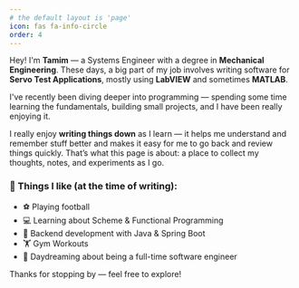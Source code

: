 ```yaml
---
# the default layout is 'page'
icon: fas fa-info-circle
order: 4
---
```


Hey! I'm **Tamim** — a Systems Engineer with a degree in **Mechanical Engineering**. These days, a big part of my job involves writing software for **Servo Test Applications**, mostly using **LabVIEW** and sometimes **MATLAB**.

I've recently been diving deeper into programming — spending some time learning the fundamentals, building small projects, and I have been really enjoying it.

I really enjoy **writing things down** as I learn — it helps me understand and remember stuff better and makes it easy for me to go back and review things quickly. That’s what this page is about: a place to collect my thoughts, notes, and experiments as I go.

### 🧠 Things I like (at the time of writing):
- ⚽ Playing football  
- 💻 Learning about Scheme & Functional Programming 
- 🧱 Backend development with Java & Spring Boot  
- 🏋️ Gym Workouts  
- 🌱 Daydreaming about being a full-time software engineer  

Thanks for stopping by — feel free to explore!
